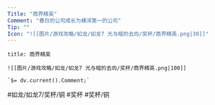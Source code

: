 ```yaml
---
Title: "商界精英"
Comment: "春日的公司成长为横滨第一的公司"
Tip: ""
Icon: "![[图片/游戏攻略/如龙/如龙7 光与暗的去向/奖杯/商界精英.png|30]]"
---
```

```ad-common-bronze-trophy
title: 商界精英

![[图片/游戏攻略/如龙/如龙7 光与暗的去向/奖杯/商界精英.png|100]]

`$= dv.current().Comment;`

```

#如龙/如龙7/奖杯/铜 #奖杯 #奖杯/铜
